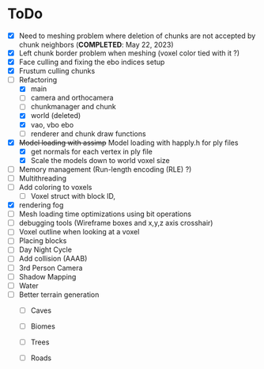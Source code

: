 # ToDo 
- [X] Need to meshing problem where deletion of chunks are not accepted by chunk neighbors (**COMPLETED**: May 22, 2023)
- [X] Left chunk border problem when meshing (voxel color tied with it ?)
- [X] Face culling and fixing the ebo indices setup  
- [X] Frustum culling chunks 
- [ ] Refactoring 
  - [X] main
  - [ ] camera and orthocamera 
  - [ ] chunkmanager and chunk
  - [X] world (deleted) 
  - [X] vao, vbo ebo
  - [ ] renderer and chunk draw functions 
- [X] ~~Model loading with assimp~~ Model loading with happly.h for ply files  
  - [X] get normals for each vertex in ply file  
  - [X] Scale the models down to world voxel size   
- [ ] Memory management (Run-length encoding (RLE) ?) 
- [ ] Multithreading
- [ ] Add coloring to voxels 
  - [ ] Voxel struct with block ID, 
- [X] rendering fog
- [ ] Mesh loading time optimizations using bit operations 
- [ ] debugging tools (Wireframe boxes and x,y,z axis crosshair)
- [ ] Voxel outline when looking at a voxel 
- [ ] Placing blocks 
- [ ] Day Night Cycle 
- [ ] Add collision (AAAB)
- [ ] 3rd Person Camera 
- [ ] Shadow Mapping 
- [ ] Water 
- [ ] Better terrain generation 
  - [ ] Caves
  - [ ] Biomes
  - [ ] Trees
  - [ ] Roads 
   





